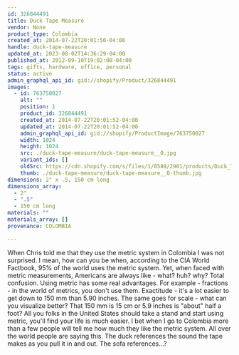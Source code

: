 ```yaml
---
id: 326844491
title: Duck Tape Measure
vendor: None
product_type: Colombia
created_at: 2014-07-22T20:01:50-04:00
handle: duck-tape-measure
updated_at: 2023-08-02T14:36:29-04:00
published_at: 2012-09-10T19:02:00-04:00
tags: gifts, hardware, office, personal
status: active
admin_graphql_api_id: gid://shopify/Product/326844491
images:
  - id: 763750027
    alt: ""
    position: 1
    product_id: 326844491
    created_at: 2014-07-22T20:01:52-04:00
    updated_at: 2014-07-22T20:01:52-04:00
    admin_graphql_api_id: gid://shopify/ProductImage/763750027
    width: 1024
    height: 1024
    src: ./duck-tape-measure/duck-tape-measure__0.jpg
    variant_ids: []
    oldSrc: https://cdn.shopify.com/s/files/1/0589/2901/products/Duck_Tape_Measure_2.5_lighter-1887905598-O.jpeg?v=1406073712
    thumb: ./duck-tape-measure/duck-tape-measure__0-thumb.jpg
dimensions: 2" x .5, 150 cm long
dimensions_array:
  - 2"
  - ".5"
  - 150 cm long
materials: ""
materials_array: []
provenance: COLOMBIA

---
```


When Chris told me that they use the metric system in Colombia I was not surprised. I mean, how can you be when, according to the CIA World Factbook, 95% of the world uses the metric system. Yet, when faced with metric measurements, Americans are always like - what? huh? why? Total confusion. Using metric has some real advantages. For example - fractions - in the world of metrics, you don't use them. Exactitude - it's a lot easier to get down to 150 mm than 5.90 inches. The same goes for scale - what can you visualize better? That 150 mm is 15 cm or 5.9 inches is "about" half a foot? All you folks in the United States should take a stand and start using metric, you'll find your life is much easier. I bet when I go to Colombia more than a few people will tell me how much they like the metric system. All over the world people are saying this. The duck references the sound the tape makes as you pull it in and out. The sofa references...?